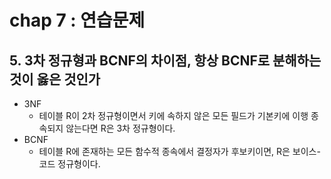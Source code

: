 # chap 7 : 연습문제

## 5. 3차 정규형과 BCNF의 차이점, 항상 BCNF로 분해하는 것이 옳은 것인가

- 3NF
    - 테이블 R이 2차 정규형이면서 키에 속하지 않은 모든 필드가 기본키에 이행 종속되지 않는다면 R은 3차 정규형이다.
- BCNF
    - 테이블 R에 존재하는 모든 함수적 종속에서 결정자가 후보키이면, R은 보이스-코드 정규형이다.